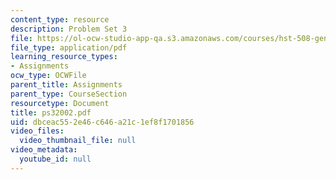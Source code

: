 ```yaml
---
content_type: resource
description: Problem Set 3
file: https://ol-ocw-studio-app-qa.s3.amazonaws.com/courses/hst-508-genomics-and-computational-biology-fall-2002/dbceac552e46c646a21c1ef8f1701856_ps32002.pdf
file_type: application/pdf
learning_resource_types:
- Assignments
ocw_type: OCWFile
parent_title: Assignments
parent_type: CourseSection
resourcetype: Document
title: ps32002.pdf
uid: dbceac55-2e46-c646-a21c-1ef8f1701856
video_files:
  video_thumbnail_file: null
video_metadata:
  youtube_id: null
---
```

